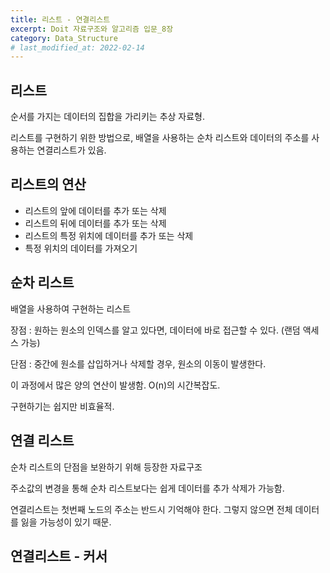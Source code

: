 ```yaml
---
title: 리스트 - 연결리스트
excerpt: Doit 자료구조와 알고리즘 입문_8장
category: Data_Structure
# last_modified_at: 2022-02-14
---
```


## 리스트

순서를 가지는 데이터의 집합을 가리키는 추상 자료형.

리스트를 구현하기 위한 방법으로, 배열을 사용하는 순차 리스트와 데이터의 주소를 사용하는 연결리스트가 있음.

## 리스트의 연산

- 리스트의 앞에 데이터를 추가 또는 삭제
- 리스트의 뒤에 데이터를 추가 또는 삭제
- 리스트의 특정 위치에 데이터를 추가 또는 삭제
- 특정 위치의 데이터를 가져오기

## 순차 리스트

배열을 사용하여 구현하는 리스트

장점 : 원하는 원소의 인덱스를 알고 있다면, 데이터에 바로 접근할 수 있다. (랜덤 액세스 가능)

단점 : 중간에 원소를 삽입하거나 삭제할 경우, 원소의 이동이 발생한다.

이 과정에서 많은 양의 연산이 발생함. O(n)의 시간복잡도.

구현하기는 쉽지만 비효율적.

## 연결 리스트

순차 리스트의 단점을 보완하기 위해 등장한 자료구조

주소값의 변경을 통해 순차 리스트보다는 쉽게 데이터를 추가 삭제가 가능함.

연결리스트는 첫번째 노드의 주소는 반드시 기억해야 한다. 그렇지 않으면 전체 데이터를 잃을 가능성이 있기 때문.

## 연결리스트 - 커서




